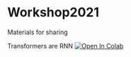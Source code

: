 # Workshop2021
 Materials for sharing

Transformers are RNN [![Open In Colab](https://colab.research.google.com/assets/colab-badge.svg)](https://github.com/patoalejor/Workshop2021/blob/main/Transformers_are_RNNs.ipynb)
